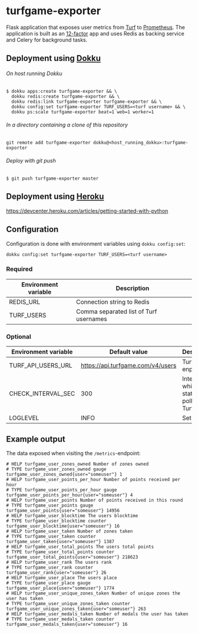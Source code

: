 # turfgame-exporter

Flask application that exposes user metrics from [Turf](https://turfgame.com/) to [Prometheus](https://prometheus.io/). The application is built as an [12-factor](https://12factor.net/) app and uses Redis as backing service and Celery for background tasks.

## Deployment using [Dokku](https://github.com/dokku)

###### On host running Dokku

```
$ dokku apps:create turfgame-exporter && \
  dokku redis:create turfgame-exporter && \
  dokku redis:link turfgame-exporter turfgame-exporter && \
  dokku config:set turfgame-exporter TURF_USERS=<turf username> && \
  dokku ps:scale turfgame-exporter beat=1 web=1 worker=1
```

###### In a directory containing a clone of this repository

```
git remote add turfgame-exporter dokku@<host_running_dokku>:turfgame-exporter
```

###### Deploy with git push

```
$ git push turfgame-exporter master
```

## Deployment using [Heroku](https://www.heroku.com/)
https://devcenter.heroku.com/articles/getting-started-with-python

## Configuration

Configuration is done with environment variables using `dokku config:set`:

```
dokku config:set turfgame-exporter TURF_USERS=<turf username>
```

### Required

| Environment variable | Description                            |
| -------------------- | -------------------------------------- |
| REDIS_URL            | Connection string to Redis             |
| TURF_USERS           | Comma separated list of Turf usernames |

### Optional

| Environment variable | Default value                     | Description                                           |
| -------------------- | --------------------------------- | ----------------------------------------------------- |
| TURF_API_USERS_URL   | https://api.turfgame.com/v4/users | Turf API enpoint                                      |
| CHECK_INTERVAL_SEC   | 300                               | Interval in which statistics is polled from Turf API. |
| LOGLEVEL             | INFO                              | Set loglevel                                          |

## Example output

The data exposed when visiting the `/metrics`-endpoint:

```
# HELP turfgame_user_zones_owned Number of zones owned
# TYPE turfgame_user_zones_owned gauge
turfgame_user_zones_owned{user="someuser"} 1
# HELP turfgame_user_points_per_hour Number of points received per hour
# TYPE turfgame_user_points_per_hour gauge
turfgame_user_points_per_hour{user="someuser"} 4
# HELP turfgame_user_points Number of points received in this round
# TYPE turfgame_user_points gauge
turfgame_user_points{user="someuser"} 14956
# HELP turfgame_user_blocktime The users blocktime
# TYPE turfgame_user_blocktime counter
turfgame_user_blocktime{user="someuser"} 16
# HELP turfgame_user_taken Number of zones taken
# TYPE turfgame_user_taken counter
turfgame_user_taken{user="someuser"} 1387
# HELP turfgame_user_total_points The users total points
# TYPE turfgame_user_total_points counter
turfgame_user_total_points{user="someuser"} 218623
# HELP turfgame_user_rank The users rank
# TYPE turfgame_user_rank counter
turfgame_user_rank{user="someuser"} 26
# HELP turfgame_user_place The users place
# TYPE turfgame_user_place gauge
turfgame_user_place{user="someuser"} 1774
# HELP turfgame_user_unique_zones_taken Number of unique zones the user has taken
# TYPE turfgame_user_unique_zones_taken counter
turfgame_user_unique_zones_taken{user="someuser"} 263
# HELP turfgame_user_medals_taken Number of medals the user has taken
# TYPE turfgame_user_medals_taken counter
turfgame_user_medals_taken{user="someuser"} 16
```
